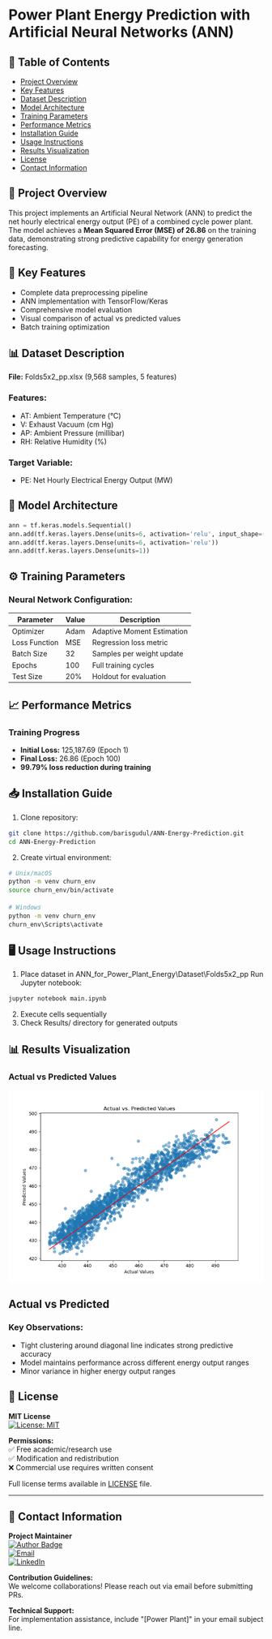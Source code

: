 # Power Plant Energy Prediction with Artificial Neural Networks (ANN)

## 📝 Table of Contents
- [Project Overview](#-project-overview)
- [Key Features](#-key-features)
- [Dataset Description](#-dataset-description)
- [Model Architecture](#-model-architecture)
- [Training Parameters](#-training-parameters)
- [Performance Metrics](#-performance-metrics)
- [Installation Guide](#-installation-guide)
- [Usage Instructions](#-usage-instructions)
- [Results Visualization](#-results-visualization)
- [License](#-license)
- [Contact Information](#-contact-information)

## 🌟 Project Overview
This project implements an Artificial Neural Network (ANN) to predict the net hourly electrical energy output (PE) of a combined cycle power plant. The model achieves a **Mean Squared Error (MSE) of 26.86** on the training data, demonstrating strong predictive capability for energy generation forecasting.

## 🚀 Key Features
- Complete data preprocessing pipeline
- ANN implementation with TensorFlow/Keras
- Comprehensive model evaluation
- Visual comparison of actual vs predicted values
- Batch training optimization

## 📊 Dataset Description
**File:** Folds5x2_pp.xlsx (9,568 samples, 5 features)

### Features:
- AT: Ambient Temperature (°C)
- V: Exhaust Vacuum (cm Hg)
- AP: Ambient Pressure (millibar)
- RH: Relative Humidity (%)

### Target Variable:
- PE: Net Hourly Electrical Energy Output (MW)

## 🧠 Model Architecture
```python
ann = tf.keras.models.Sequential()
ann.add(tf.keras.layers.Dense(units=6, activation='relu', input_shape=(X_train.shape[1],)))
ann.add(tf.keras.layers.Dense(units=6, activation='relu'))
ann.add(tf.keras.layers.Dense(units=1))
```
## ⚙️ Training Parameters
### Neural Network Configuration:

| Parameter    | Value  | Description                     |
|--------------|--------|---------------------------------|
| Optimizer    | Adam   | Adaptive Moment Estimation      |
| Loss Function| MSE    | Regression loss metric          |
| Batch Size   | 32     | Samples per weight update       |
| Epochs       | 100    | Full training cycles            |
| Test Size    | 20%    | Holdout for evaluation          |

## 📈 Performance Metrics
### Training Progress

- **Initial Loss:** 125,187.69 (Epoch 1)
- **Final Loss:** 26.86 (Epoch 100)
- **99.79% loss reduction during training**

## 📥 Installation Guide
1. Clone repository:
```bash
git clone https://github.com/barisgudul/ANN-Energy-Prediction.git
cd ANN-Energy-Prediction
```

2. Create virtual environment:
```bash
# Unix/macOS
python -m venv churn_env
source churn_env/bin/activate

# Windows
python -m venv churn_env
churn_env\Scripts\activate
```

## 🖥️ Usage Instructions
1. Place dataset in ANN_for_Power_Plant_Energy\Dataset\Folds5x2_pp
Run Jupyter notebook:
```bash
jupyter notebook main.ipynb
```
2. Execute cells sequentially
3. Check Results/ directory for generated outputs

## 📊 Results Visualization
### Actual vs Predicted Values

![Actual vs Predicted](ANN_for_Power_Plant_Energy/Results/actual_vs_predicted.png)

**Actual vs Predicted**
---
### Key Observations:

- Tight clustering around diagonal line indicates strong predictive accuracy
- Model maintains performance across different energy output ranges
- Minor variance in higher energy output ranges

## 📄 License

**MIT License**  
[![License: MIT](https://img.shields.io/badge/License-MIT-yellow.svg)](https://opensource.org/licenses/MIT)

**Permissions:**  
✅ Free academic/research use  
✅ Modification and redistribution  
❌ Commercial use requires written consent  

Full license terms available in [LICENSE](LICENSE) file.

---

## 📧 Contact Information

**Project Maintainer**  
[![Author Badge](https://img.shields.io/badge/Author-barisgudul-blue.svg)]()  
[![Email](https://img.shields.io/badge/Email-mehmetbarisgudul@gmail.com-red.svg)](mailto:mehmetbarisgudul@gmail.com)  
[![LinkedIn](https://img.shields.io/badge/LinkedIn-Profile-informational.svg)](https://linkedin.com/in/mehmet-baris-gudul-1101bg)

**Contribution Guidelines:**  
We welcome collaborations! Please reach out via email before submitting PRs.


**Technical Support:**  
For implementation assistance, include "[Power Plant]" in your email subject line.
